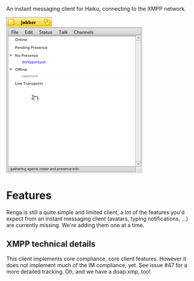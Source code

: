 An instant messaging client for Haiku, connecting to the XMPP network.

![Screenshot](Renga.png)

Features
========

Renga is still a quite simple and limited client, a lot of the features you'd
expect from an instant messaging client (avatars, typing notifications, ...)
are currently missing. We're adding them one at a time.

XMPP technical details
----------------------

This client implements core compliance, core client features. However it does
not implement much of the IM compliance, yet. See issue #47 for a more detailed
tracking. Oh, and we have a doap.xmp, too!
